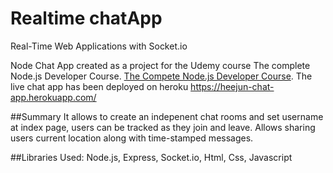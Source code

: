 # Realtime chatApp
Real-Time Web Applications with Socket.io

Node Chat App created as a project for the Udemy course The complete Node.js Developer Course.
[The Compete Node.js Developer Course](https://www.udemy.com/the-complete-nodejs-developer-course-2/).
The live chat app has been deployed on heroku
https://heejun-chat-app.herokuapp.com/

##Summary
It allows to create an indepenent chat rooms and set username at index page, users can be tracked as they join and leave.
Allows sharing users current location along with time-stamped messages.

##Libraries Used:
Node.js, Express, Socket.io, Html, Css, Javascript


